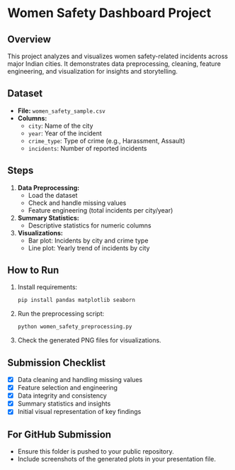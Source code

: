 # Women Safety Dashboard Project

## Overview
This project analyzes and visualizes women safety-related incidents across major Indian cities. It demonstrates data preprocessing, cleaning, feature engineering, and visualization for insights and storytelling.

## Dataset
- **File:** `women_safety_sample.csv`
- **Columns:**
  - `city`: Name of the city
  - `year`: Year of the incident
  - `crime_type`: Type of crime (e.g., Harassment, Assault)
  - `incidents`: Number of reported incidents

## Steps
1. **Data Preprocessing:**
   - Load the dataset
   - Check and handle missing values
   - Feature engineering (total incidents per city/year)
2. **Summary Statistics:**
   - Descriptive statistics for numeric columns
3. **Visualizations:**
   - Bar plot: Incidents by city and crime type
   - Line plot: Yearly trend of incidents by city

## How to Run
1. Install requirements:
   ```bash
   pip install pandas matplotlib seaborn
   ```
2. Run the preprocessing script:
   ```bash
   python women_safety_preprocessing.py
   ```
3. Check the generated PNG files for visualizations.

## Submission Checklist
- [x] Data cleaning and handling missing values
- [x] Feature selection and engineering
- [x] Data integrity and consistency
- [x] Summary statistics and insights
- [x] Initial visual representation of key findings

## For GitHub Submission
- Ensure this folder is pushed to your public repository.
- Include screenshots of the generated plots in your presentation file.
